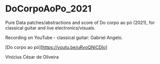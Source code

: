 # DoCorpoAoPo_2021
Pure Data patches/abstractions and score of Do corpo ao pó (2021), for classical guitar and live electronics/visuals. 

Recording on YouTube - classical guitar: Gabriel Angelo.  

[Do corpo ao pó][https://youtu.be/uRvoQNiCDIo]

Vinícius César de Oliveira
